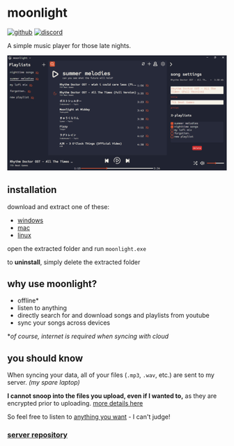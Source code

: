 <link rel="shortcut icon" type="image/x-icon" href="moonlight.png">

# moonlight 
[![github](https://img.shields.io/badge/-github-%23181717?logo=github)](https://github.com/troylu8/moonlight)
[![discord](https://img.shields.io/badge/-discord-%235865F2?logo=discord&logoColor=%23FFFFFF)](https://www.discord.gg/3yt3mNMcnK)

A simple music player for those late nights.

<p><img src="readme-resources/preview.png" alt="app preview" width="750px"></p>

## installation

download and extract one of these:
 - [windows](readme-resources/moonlight-windows.zip)
 - [mac](readme-resources/moonlight-mac.zip)
 - [linux](readme-resources/moonlight-linux.zip)

open the extracted folder and run `moonlight.exe`

to **uninstall**, simply delete the extracted folder

## why use moonlight?

 - offline*
 - listen to anything
 - directly search for and download songs and playlists from youtube 
 - sync your songs across devices

**of course, internet is required when syncing with cloud*

## you should know
When syncing your data, all of your files (`.mp3`, `.wav`, etc.) are sent to my server. *(my spare laptop)*

**I cannot snoop into the files you upload, even if I wanted to,** as they are encrypted prior to uploading. [more details here](readme-resources/privacy.md)

So feel free to listen to [anything you want](https://www.youtube.com/watch?v=lrbOiYrMSPk) - I can't judge! 

### [server repository](https://github.com/troylu8/moonlight-server) 